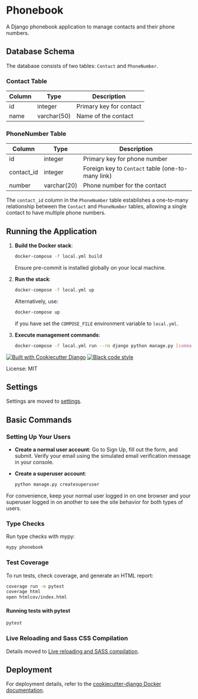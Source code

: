# Phonebook

A Django phonebook application to manage contacts and their phone numbers.

## Database Schema

The database consists of two tables: `Contact` and `PhoneNumber`.

### Contact Table

| Column | Type        | Description             |
| ------ | ----------- | ----------------------- |
| id     | integer     | Primary key for contact |
| name   | varchar(50) | Name of the contact     |

### PhoneNumber Table

| Column     | Type        | Description                                       |
| ---------- | ----------- | ------------------------------------------------- |
| id         | integer     | Primary key for phone number                      |
| contact_id | integer     | Foreign key to `Contact` table (one-to-many link) |
| number     | varchar(20) | Phone number for the contact                      |

The `contact_id` column in the `PhoneNumber` table establishes a one-to-many relationship between the `Contact` and `PhoneNumber` tables, allowing a single contact to have multiple phone numbers.

## Running the Application

1. **Build the Docker stack**:
   ```sh
   docker-compose -f local.yml build
   ```
   Ensure pre-commit is installed globally on your local machine.

2. **Run the stack**:
   ```sh
   docker-compose -f local.yml up
   ```
   Alternatively, use:
   ```sh
   docker-compose up
   ```
   if you have set the `COMPOSE_FILE` environment variable to `local.yml`.

3. **Execute management commands**:
   ```sh
   docker-compose -f local.yml run --rm django python manage.py [command]
   ```

[![Built with Cookiecutter Django](https://img.shields.io/badge/built%20with-Cookiecutter%20Django-ff69b4.svg?logo=cookiecutter)](https://github.com/cookiecutter/cookiecutter-django/)
[![Black code style](https://img.shields.io/badge/code%20style-black-000000.svg)](https://github.com/ambv/black)

License: MIT

## Settings

Settings are moved to [settings](http://cookiecutter-django.readthedocs.io/en/latest/settings.html).

## Basic Commands

### Setting Up Your Users

- **Create a normal user account**: Go to Sign Up, fill out the form, and submit. Verify your email using the simulated email verification message in your console.

- **Create a superuser account**:
   ```sh
   python manage.py createsuperuser
   ```

For convenience, keep your normal user logged in on one browser and your superuser logged in on another to see the site behavior for both types of users.

### Type Checks

Run type checks with mypy:
```sh
mypy phonebook
```

### Test Coverage

To run tests, check coverage, and generate an HTML report:
```sh
coverage run -m pytest
coverage html
open htmlcov/index.html
```

#### Running tests with pytest

```sh
pytest
```

### Live Reloading and Sass CSS Compilation

Details moved to [Live reloading and SASS compilation](https://cookiecutter-django.readthedocs.io/en/latest/developing-locally.html#sass-compilation-live-reloading).

## Deployment

For deployment details, refer to the [cookiecutter-django Docker documentation](http://cookiecutter-django.readthedocs.io/en/latest/deployment-with-docker.html).
